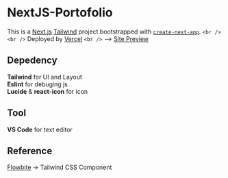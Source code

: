 # NextJS-Portofolio

This is a [Next.js](https://nextjs.org "Next.js Homepage") [Tailwind](https://tailwindcss.com/ "Tailwind Homepage") project bootstrapped with [`create-next-app`](https://nextjs.org/docs/app/api-reference/cli/create-next-app). `<br />`
`<br />`
Deployed by [Vercel](https://vercel.com/) `<br />`
--> [Site Preview](https://next-js-portofolio-ten.vercel.app/)

## Depedency

**Tailwind** for UI and Layout <br />
**Eslint** for debuging js <br />
**Lucide** & **react-icon** for icon

## Tool

**VS Code** for text editor

## Reference

[Flowbite](https://flowbite.com/) -> Tailwind CSS Component
